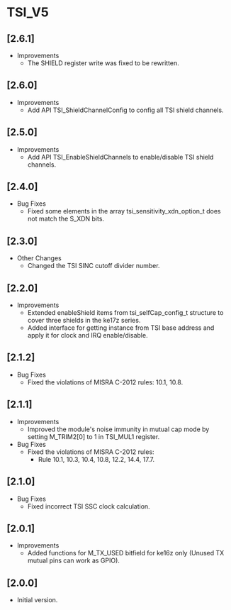 # TSI_V5

## [2.6.1]

- Improvements
  - The SHIELD register write was fixed to be rewritten.

## [2.6.0]

- Improvements
  - Add API TSI_ShieldChannelConfig to config all TSI shield channels.

## [2.5.0]

- Improvements
  - Add API TSI_EnableShieldChannels to enable/disable TSI shield channels.

## [2.4.0]

- Bug Fixes
  - Fixed some elements in the array tsi_sensitivity_xdn_option_t does not match the S_XDN bits.

## [2.3.0]

- Other Changes
  - Changed the TSI SINC cutoff divider number.

## [2.2.0]

- Improvements
  - Extended enableShield items from tsi_selfCap_config_t structure to cover three shields in the ke17z series.
  - Added interface for getting instance from TSI base address and apply it for clock and IRQ enable/disable.

## [2.1.2]

- Bug Fixes
  - Fixed the violations of MISRA C-2012 rules: 10.1, 10.8.

## [2.1.1]

- Improvements
  - Improved the module's noise immunity in mutual cap mode by setting M_TRIM2[0] to 1 in TSI_MUL1 register.
- Bug Fixes
  - Fixed the violations of MISRA C-2012 rules:
    - Rule 10.1, 10.3, 10.4, 10.8, 12.2, 14.4, 17.7.

## [2.1.0]

- Bug Fixes
  - Fixed incorrect TSI SSC clock calculation.

## [2.0.1]

- Improvements
  - Added functions for M_TX_USED bitfield for ke16z only (Unused TX mutual pins can work as GPIO).

## [2.0.0]

- Initial version.
